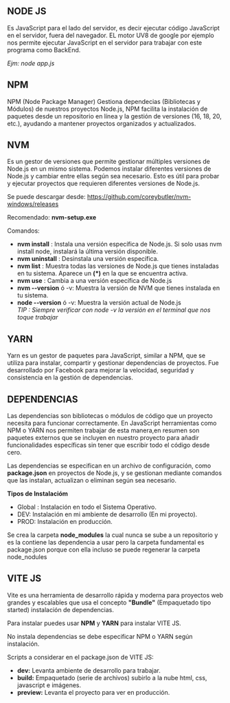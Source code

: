 ## NODE JS
Es JavaScript para el lado del servidor, es decir ejecutar código JavaScript en el servidor, fuera del navegador. EL motor UV8 de google por ejemplo nos permite ejecutar JavaScript en el servidor para trabajar con este programa como BackEnd.

*Ejm: node app.js*

## NPM
NPM (Node Package Manager) Gestiona dependecias (Bibliotecas y Módulos) de nuestros proyectos Node.js, NPM facilita la instalación de paquetes desde un repositorio en línea y la gestión de versiones (16, 18, 20, etc.), ayudando a mantener proyectos organizados y actualizados. 

## NVM

Es un gestor de versiones que permite gestionar múltiples versiones de Node.js en un mismo sistema. Podemos instalar diferentes versiones de Node.js y cambiar entre ellas según sea necesario. Esto es útil para probar y ejecutar proyectos que requieren diferentes versiones de Node.js.

Se puede descargar desde: https://github.com/coreybutler/nvm-windows/releases

Recomendado: **nvm-setup.exe**

Comandos: 

- **nvm install** : Instala una versión específica de Node.js. Si solo usas nvm install node, instalará la última versión disponible.
- **nvm uninstall** : Desinstala una versión específica.
- **nvm list** : Muestra todas las versiones de Node.js que tienes instaladas en tu sistema. Aparece un **(*)** en la que se encuentra activa.
- **nvm use** : Cambia a una versión específica de Node.js
- **nvm --version** ó -v: Muestra la versión de NVM que tienes instalada en tu sistema.
- **node --version** ó -v: Muestra la versión actual de Node.js  
    *TIP : Siempre verificar con node -v la versión en el terminal que nos toque trabajar* 

## YARN

Yarn es un gestor de paquetes para JavaScript, similar a NPM, que se utiliza para instalar, compartir y gestionar dependencias de proyectos. Fue desarrollado por Facebook para mejorar la velocidad, seguridad y consistencia en la gestión de dependencias.


## DEPENDENCIAS

Las dependencias son bibliotecas o módulos de código que un proyecto necesita para funcionar correctamente. En JavaScript herramientas como NPM o YARN nos permiten trabajar de esta manera,en resumen son paquetes externos que se incluyen en nuestro proyecto para añadir funcionalidades específicas sin tener que escribir todo el código desde cero.

Las dependencias se especifican en un archivo de configuración, como **package.json** en proyectos de Node.js, y se gestionan mediante comandos que las instalan, actualizan o eliminan según sea necesario.

**Tipos de Instalacióm**
- Global : Instalación en todo el Sistema Operativo.
- DEV: Instalación en mi ambiente de desarrollo (En mi proyecto).
- PROD: Instalación en producción.

Se crea la carpeta **node_modules** la cual nunca se sube a un repositorio y es la contiene las dependencia a usar pero la carpeta fundamental es package.json porque con ella incluso se puede regenerar la carpeta node_nodules

## VITE JS

Vite es una herramienta de desarrollo rápida y moderna para proyectos web grandes y escalables que usa el concepto **"Bundle"** (Empaquetado tipo started) instalación de dependencias. 

Para instalar puedes usar **NPM** y **YARN** para instalar VITE JS.

No instala dependencias se debe especificar NPM o YARN según instalación.

Scripts a considerar en el package.json de VITE JS:

- **dev:** Levanta ambiente de desarrollo para trabajar.
- **build:** Empaquetado (serie de archivos) subirlo a la nube html, css, javascript e imágenes.
- **preview:** Levanta el proyecto para ver en producción.